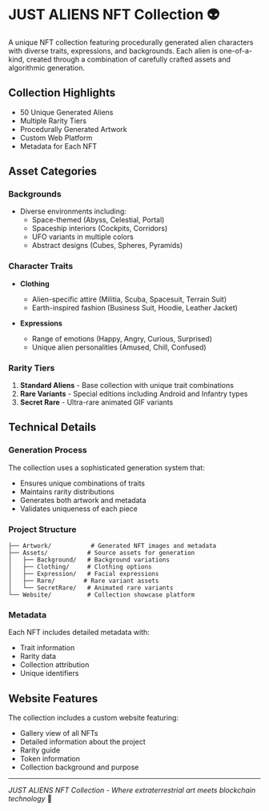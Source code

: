 # JUST ALIENS NFT Collection 👽

A unique NFT collection featuring procedurally generated alien characters with diverse traits, expressions, and backgrounds. Each alien is one-of-a-kind, created through a combination of carefully crafted assets and algorithmic generation.

## Collection Highlights

- 50 Unique Generated Aliens
- Multiple Rarity Tiers
- Procedurally Generated Artwork
- Custom Web Platform
- Metadata for Each NFT

## Asset Categories

### Backgrounds
- Diverse environments including:
  - Space-themed (Abyss, Celestial, Portal)
  - Spaceship interiors (Cockpits, Corridors)
  - UFO variants in multiple colors
  - Abstract designs (Cubes, Spheres, Pyramids)

### Character Traits
- **Clothing**
  - Alien-specific attire (Militia, Scuba, Spacesuit, Terrain Suit)
  - Earth-inspired fashion (Business Suit, Hoodie, Leather Jacket)
  
- **Expressions**
  - Range of emotions (Happy, Angry, Curious, Surprised)
  - Unique alien personalities (Amused, Chill, Confused)

### Rarity Tiers
1. **Standard Aliens** - Base collection with unique trait combinations
2. **Rare Variants** - Special editions including Android and Infantry types
3. **Secret Rare** - Ultra-rare animated GIF variants

## Technical Details

### Generation Process
The collection uses a sophisticated generation system that:
- Ensures unique combinations of traits
- Maintains rarity distributions
- Generates both artwork and metadata
- Validates uniqueness of each piece

### Project Structure
```
├── Artwork/           # Generated NFT images and metadata
├── Assets/           # Source assets for generation
│   ├── Background/   # Background variations
│   ├── Clothing/     # Clothing options
│   ├── Expression/   # Facial expressions
│   ├── Rare/        # Rare variant assets
│   └── SecretRare/   # Animated rare variants
└── Website/          # Collection showcase platform
```

### Metadata
Each NFT includes detailed metadata with:
- Trait information
- Rarity data
- Collection attribution
- Unique identifiers

## Website Features
The collection includes a custom website featuring:
- Gallery view of all NFTs
- Detailed information about the project
- Rarity guide
- Token information
- Collection background and purpose

---

*JUST ALIENS NFT Collection - Where extraterrestrial art meets blockchain technology* 🚀
